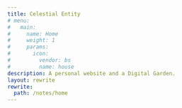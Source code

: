 ```yaml
---
title: Celestial Entity
# menu:
#   main:
#     name: Home
#     weight: 1
#     params:
#       icon:
#         vendor: bs
#         name: house
description: A personal website and a Digital Garden.
layout: rewrite
rewrite:
  path: /notes/home
---
```

